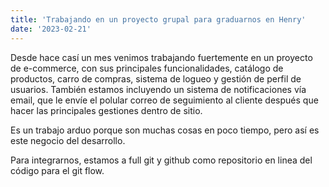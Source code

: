 ```yaml
---
title: 'Trabajando en un proyecto grupal para graduarnos en Henry'
date: '2023-02-21'
---
```


Desde hace casí un mes venimos trabajando fuertemente en un proyecto de e-commerce, con sus principales funcionalidades, catálogo de productos, carro de compras, sistema de logueo y gestión de perfil de usuarios. También estamos incluyendo un sistema de notificaciones vía email, que le envíe el polular correo de seguimiento al cliente después que hacer las principales gestiones dentro de sitio.

Es un trabajo arduo porque son muchas cosas en poco tiempo, pero así es este negocio del desarrollo. 

Para integrarnos, estamos a full git y github como repositorio en linea del código para el git flow.